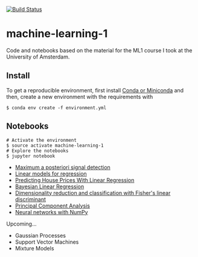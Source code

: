 [![Build Status](https://travis-ci.org/dfdazac/machine-learning-1.svg?branch=master)](https://travis-ci.org/dfdazac/machine-learning-1)

# machine-learning-1

Code and notebooks based on the material for the ML1 course I took at the University of Amsterdam.

Install
-------

To get a reproducible environment, first install [Conda or Miniconda](https://conda.io/docs/user-guide/install/download.html) and then, create a new environment with the requirements with

```shell
$ conda env create -f environment.yml
```

Notebooks
---------

```shell
# Activate the environment
$ source activate machine-learning-1
# Explore the notebooks
$ jupyter notebook
```

- [Maximum a posteriori signal detection](00-matched-filter.ipynb)
- [Linear models for regression](01-lr_ex.ipynb)
- [Predicting House Prices With Linear Regression](02-lr_housing.ipynb)
- [Bayesian Linear Regression](03-bayes_lr_ex.ipynb)
- [Dimensionality reduction and classification with Fisher's linear discriminant](04-fisher-example.ipynb)
- [Principal Component Analysis](05-pca_ex.ipynb)
- [Neural networks with NumPy](06-neural-networks-numpy.ipynb)

Upcoming...

- Gaussian Processes
- Support Vector Machines
- Mixture Models
